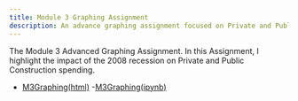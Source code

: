 ```yaml
---
title: Module 3 Graphing Assignment
description: An advance graphing assignment focused on Private and Public Construction Spending
---
```

The Module 3 Advanced Graphing Assignment. In this Assignment, I highlight the impact of the 2008 recession on Private and Public Construction spending.
- [M3Graphing(html)](M3Graphing.html)
-[M3Graphing(ipynb)](M3Graphing.ipynb)
